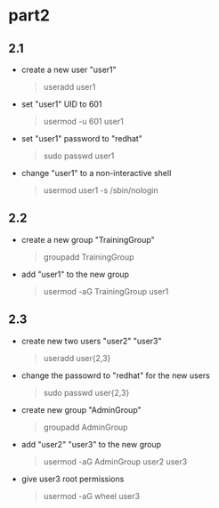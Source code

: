 # part2

## 2.1
* create a new user "user1"
  > useradd user1 

* set "user1" UID to 601
  > usermod -u 601 user1

* set "user1" password to "redhat"
  > sudo passwd user1

* change "user1" to a non-interactive shell
  > usermod user1 -s /sbin/nologin

## 2.2
* create a new group "TrainingGroup"
  > groupadd TrainingGroup

* add "user1" to the new group
  > usermod -aG TrainingGroup user1

## 2.3
* create new two users "user2" "user3"
  > useradd user{2,3}

* change the passowrd to "redhat" for the new users
  > sudo passwd user{2,3}

* create new group "AdminGroup"
  > groupadd AdminGroup

* add "user2" "user3" to the new group
  > usermod -aG AdminGroup user2 user3

* give user3 root permissions
  > usermod -aG wheel user3
